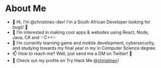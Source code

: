 # About Me

- 👋 Hi, I’m @christinec-dev! I'm a South African Developer looking for bugs! 🔎
- 👀 I’m interested in making cool apps & websites using React, Node, Java, C# and ✨C++✨
- 🌱 I’m currently learning game and mobile development, cybersecurity, and studying towards my final year in my in Computer Science degree.
- 📫 How to reach me? Well, just send me a DM on Twitter! 💌
- 👾 Check out my profile on Try Hack Me @[christinec](https://tryhackme.com/p/christinec)!
